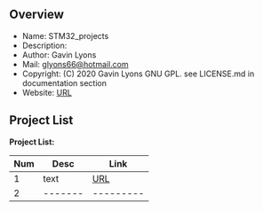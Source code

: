 Overview
--------------------------------------------
* Name: STM32_projects
* Description: 
* Author: Gavin Lyons 
* Mail: glyons66@hotmail.com
* Copyright: (C) 2020 Gavin Lyons GNU GPL. see LICENSE.md in documentation section
* Website: [URL](https://gavinlyonsrepo.github.io/)

Project List
-----------------------------------------


**Project List:**

| Num | Desc | Link |
| --- | --- | --- |
| 1 |  text | [URL ](dummysd) |
| 2 |  ------- |--------- |

